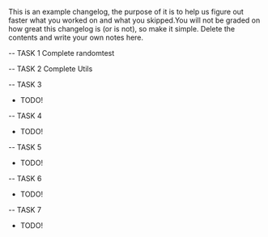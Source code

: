 This is an example changelog, the purpose of it is to help us figure out faster what you worked
on and what you skipped.You will not be graded on how great this changelog is (or is not),
so make it simple. Delete the contents and write your own notes here.


-- TASK 1
Complete randomtest

-- TASK 2
Complete Utils

-- TASK 3
* TODO!

-- TASK 4
* TODO!

-- TASK 5
* TODO!

-- TASK 6
* TODO!

-- TASK 7
* TODO!
